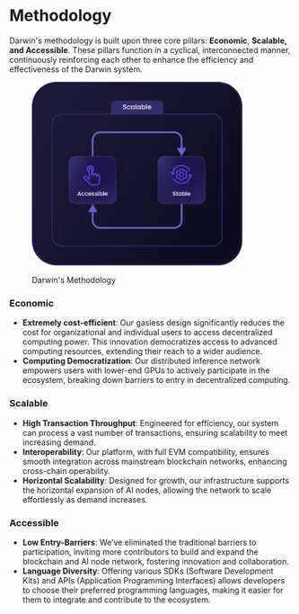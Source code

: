 # Methodology

Darwin's methodology is built upon three core pillars: **Economic**, **Scalable, and Accessible**. These pillars function in a cyclical, interconnected manner, continuously reinforcing each other to enhance the efficiency and effectiveness of the Darwin system.

<figure><img src="../../.gitbook/assets/Asset 41@300x (4).png" alt="" width="375"><figcaption><p>Darwin's Methodology</p></figcaption></figure>

### Economic

* **Extremely cost-efficient**: Our gasless design significantly reduces the cost for organizational and individual users to access decentralized computing power. This innovation democratizes access to advanced computing resources, extending their reach to a wider audience.
* **Computing Democratization**: Our distributed inference network empowers users with lower-end GPUs to actively participate in the ecosystem, breaking down barriers to entry in decentralized computing.

### Scalable

* **High Transaction Throughput**: Engineered for efficiency, our system can process a vast number of transactions, ensuring scalability to meet increasing demand.
* **Interoperability**: Our platform, with full EVM compatibility, ensures smooth integration across mainstream blockchain networks, enhancing cross-chain operability.
* **Horizontal Scalability**: Designed for growth, our infrastructure supports the horizontal expansion of AI nodes, allowing the network to scale effortlessly as demand increases.

### Accessible

* **Low Entry-Barriers**: We’ve eliminated the traditional barriers to participation, inviting more contributors to build and expand the blockchain and AI node network, fostering innovation and collaboration.
* **Language Diversity**: Offering various SDKs (Software Development Kits) and APIs (Application Programming Interfaces) allows developers to choose their preferred programming languages, making it easier for them to integrate and contribute to the ecosystem.

